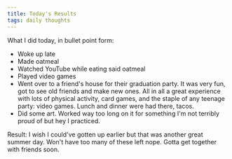 ```yaml
---
title: Today's Results
tags: daily thoughts
---
```


What I did today, in bullet point form:

- Woke up late
- Made oatmeal
- Watched YouTube while eating said oatmeal
- Played video games
- Went over to a friend's house for their graduation party. It was very fun, got to see old friends and make new ones. All in all a great experience with lots of physical activity, card games, and the staple of any teenage party: video games. Lunch and dinner were had there, tacos.
- Did some art. Worked way too long on it for something I'm not terribly proud of but hey I practiced.

Result: I wish I could've gotten up earlier but that was another great summer day. Won't have too many of these left nope. Gotta get together with friends soon.

